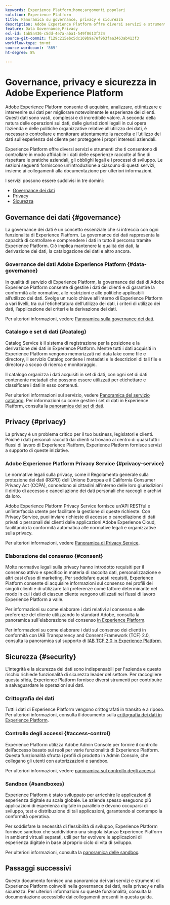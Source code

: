 ```yaml
---
keywords: Experience Platform;home;argomenti popolari
solution: Experience Platform
title: Panoramica su governance, privacy e sicurezza
description: Adobe Experience Platform offre diversi servizi e strumenti che ti consentono di controllare in modo affidabile i dati delle esperienze raccolte al fine di rispettare le pratiche aziendali, gli obblighi legali e il processo di sviluppo.
feature: Data Governance,Privacy
exl-id: 1ab5a436-c5dd-4e7a-aba1-549f0613f224
source-git-commit: f129c215ebc5dc169b9a7ef9b3faa3463ab413f3
workflow-type: tm+mt
source-wordcount: '869'
ht-degree: 8%

---
```


# Governance, privacy e sicurezza in Adobe Experience Platform

Adobe Experience Platform consente di acquisire, analizzare, ottimizzare e intervenire sui dati per migliorare notevolmente le esperienze dei clienti. Questi dati sono vasti, complessi e di incredibile valore. A seconda della natura delle operazioni sui dati, delle giurisdizioni legali in cui opera l’azienda e delle politiche organizzative relative all’utilizzo dei dati, è necessario controllare e monitorare attentamente la raccolta e l’utilizzo dei dati sull’esperienza del cliente per proteggere i propri interessi aziendali.

Experience Platform offre diversi servizi e strumenti che ti consentono di controllare in modo affidabile i dati delle esperienze raccolte al fine di rispettare le pratiche aziendali, gli obblighi legali e i processi di sviluppo. Le sezioni seguenti forniscono un’introduzione a ciascuno di questi servizi, insieme ai collegamenti alla documentazione per ulteriori informazioni.

I servizi possono essere suddivisi in tre domini:

* [Governance dei dati](#governance)
* [Privacy](#privacy)
* [Sicurezza](#security)

## Governance dei dati {#governance}

La governance dei dati è un concetto essenziale che si intreccia con ogni funzionalità di Experience Platform. La governance dei dati rappresenta la capacità di controllare e comprendere i dati in tutto il percorso tramite Experience Platform. Ciò implica mantenere la qualità dei dati, la derivazione dei dati, la catalogazione dei dati e altro ancora.

### Governance dei dati Adobe Experience Platform {#data-governance}

In qualità di servizio di Experience Platform, la governance dei dati di Adobe Experience Platform consente di gestire i dati dei clienti e di garantire la conformità alle normative, alle restrizioni e alle politiche applicabili all’utilizzo dei dati. Svolge un ruolo chiave all’interno di Experience Platform a vari livelli, tra cui l’etichettatura dell’utilizzo dei dati, i criteri di utilizzo dei dati, l’applicazione dei criteri e la derivazione dei dati.

Per ulteriori informazioni, vedere [Panoramica sulla governance dei dati](../../data-governance/home.md).

### Catalogo e set di dati {#catalog}

Catalog Service è il sistema di registrazione per la posizione e la derivazione dei dati in Experience Platform. Mentre tutti i dati acquisiti in Experience Platform vengono memorizzati nel data lake come file e directory, il servizio Catalog contiene i metadati e le descrizioni di tali file e directory a scopo di ricerca e monitoraggio.

Il catalogo organizza i dati acquisiti in set di dati, con ogni set di dati contenente metadati che possono essere utilizzati per etichettare e classificare i dati in esso contenuti.

Per ulteriori informazioni sul servizio, vedere [Panoramica del servizio catalogo](../../catalog/home.md). Per informazioni su come gestire i set di dati in Experience Platform, consulta la [panoramica dei set di dati](../../catalog/datasets/overview.md).

## Privacy {#privacy}

La privacy è un problema critico per il tuo business, legislatori e clienti. Poiché i dati personali raccolti dai clienti si trovano al centro di quasi tutti i flussi di lavoro di Experience Platform, Experience Platform fornisce servizi a supporto di queste iniziative.

### Adobe Experience Platform Privacy Service {#privacy-service}

Le normative legali sulla privacy, come il Regolamento generale sulla protezione dei dati (RGPD) dell’Unione Europea e il California Consumer Privacy Act (CCPA), concedono ai cittadini all’interno delle loro giurisdizioni il diritto di accesso e cancellazione dei dati personali che raccogli e archivi da loro.

Adobe Experience Platform Privacy Service fornisce un’API RESTful e un’interfaccia utente per facilitare la gestione di queste richieste. Con Privacy Service, puoi inviare richieste di accesso o cancellazione di dati privati o personali dei clienti dalle applicazioni Adobe Experience Cloud, facilitando la conformità automatica alle normative legali e organizzative sulla privacy.

Per ulteriori informazioni, vedere [Panoramica di Privacy Service](../../privacy-service/home.md).

### Elaborazione del consenso {#consent}

Molte normative legali sulla privacy hanno introdotto requisiti per il consenso attivo e specifico in materia di raccolta dati, personalizzazione e altri casi d’uso di marketing. Per soddisfare questi requisiti, Experience Platform consente di acquisire informazioni sul consenso nei profili dei singoli clienti e di utilizzare tali preferenze come fattore determinante nel modo in cui i dati di ciascun cliente vengono utilizzati nei flussi di lavoro Experience Platform a valle.

Per informazioni su come elaborare i dati relativi al consenso e alle preferenze del cliente utilizzando lo standard Adobe, consulta la panoramica sull&#39;elaborazione del consenso [in Experience Platform](./consent/adobe/overview.md).

Per informazioni su come elaborare i dati sul consenso dei clienti in conformità con IAB Transparency and Consent Framework (TCF) 2.0, consulta la panoramica sul supporto di [IAB TCF 2.0 in Experience Platform](./consent/iab/overview.md).

## Sicurezza {#security}

L&#39;integrità e la sicurezza dei dati sono indispensabili per l&#39;azienda e questo rischio richiede funzionalità di sicurezza leader del settore. Per raccogliere questa sfida, Experience Platform fornisce diversi strumenti per contribuire a salvaguardare le operazioni sui dati.

### Crittografia dei dati

Tutti i dati di Experience Platform vengono crittografati in transito e a riposo. Per ulteriori informazioni, consulta il documento sulla [crittografia dei dati in Experience Platform](./encryption.md).

### Controllo degli accessi {#access-control}

Experience Platform utilizza Adobe Admin Console per fornire il controllo dell’accesso basato sui ruoli per varie funzionalità di Experience Platform. Questa funzionalità sfrutta i profili di prodotto in Admin Console, che collegano gli utenti con autorizzazioni e sandbox.

Per ulteriori informazioni, vedere [panoramica sul controllo degli accessi](../../access-control/home.md).

### Sandbox {#sandboxes}

Experience Platform è stato sviluppato per arricchire le applicazioni di esperienza digitale su scala globale. Le aziende spesso eseguono più applicazioni di esperienza digitale in parallelo e devono occuparsi di sviluppo, test e distribuzione di tali applicazioni, garantendo al contempo la conformità operativa.

Per soddisfare la necessità di flessibilità di sviluppo, Experience Platform fornisce sandbox che suddividono una singola istanza Experience Platform in ambienti virtuali separati, utili per far evolvere le applicazioni di esperienza digitale in base al proprio ciclo di vita di sviluppo.

Per ulteriori informazioni, consulta la [panoramica delle sandbox](../../sandboxes/home.md).

## Passaggi successivi

Questo documento fornisce una panoramica dei vari servizi e strumenti di Experience Platform coinvolti nella governance dei dati, nella privacy e nella sicurezza. Per ulteriori informazioni su queste funzionalità, consulta la documentazione accessibile dai collegamenti presenti in questa guida.
